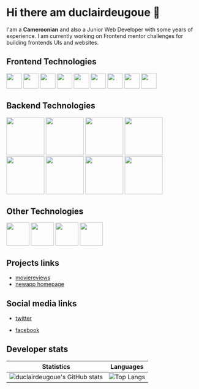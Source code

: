# Hi there am duclairdeugoue 👋

I'am a **Cameroonian** and also a Junior Web Developer with some years of experience. I am currently working on Frontend mentor challenges for building frontends UIs  and websites. 


## Frontend Technologies

<p>
  <img height="40px" src="https://img.shields.io/badge/-HTML5-E34F26?style=flat-square&logo=html5&logoColor=white"/>
  <img height="40px" src="https://img.shields.io/badge/-CSS3-1572B6?style=flat-square&logo=css3"/>
  <img height="40px" src="https://img.shields.io/badge/-Sass-black?style=flat-square&logo=sass&logoColor=blueviolet"/>
  <img height="40px" src="https://img.shields.io/badge/-JavaScript-black?style=flat-square&logo=javascript"/>
  <img height="40px" src="https://img.shields.io/badge/-Webpack-black?style=flat-square&logo=webpack"/>
  <img height="40px" src="https://img.shields.io/badge/-Typescript-black?style=flat-square&logo=Typescript"/>
  <img height="40px" src="https://img.shields.io/badge/-angular-red?style=flat-square&logo=angular"/>
  <img height="40px" src="https://img.shields.io/badge/-React-black?style=flat-square&logo=react"/>
  <img height="40px" src="https://img.shields.io/badge/-flutter-teal?style=flat-square&logo=flutter"/>
<!--   <img src="https://img.shields.io/badge/-vuejs-black?style=flat-square&logo=vuejs"/> -->
</p>

<!-- - HTML5
- CSS3, Sass, Bootstrap 3,4,5
- Vanilla Javascript, jQuery, Ajax, Webpack, React, Angular
 -->
## Backend Technologies

<p>
    <img width="99px" src="https://img.shields.io/badge/-PHP-black?style=flat-square&logo=php"/>
    <img width="99px" src="https://img.shields.io/badge/-CodeIgniter-black?style=flat-square&logo=codeigniter&logoColor=red"/>
    <img width="99px" src="https://img.shields.io/badge/-Python3-black?style=flat-square&logo=python&logoColor=yellow"/>
    <img width="99px" src="https://img.shields.io/badge/-Django-black?style=flat-square&logo=django&logoColor=blue"/>
    <img width="99px" src="https://img.shields.io/badge/-Nodejs-black?style=flat-square&logo=Node.js"/>
    <img width="99px" src="https://img.shields.io/badge/-SpringBoot-black?style=flat-square&logo=springboot&logoColor=green"/>
    <img width="99px" src="https://img.shields.io/badge/-MySQL-black?style=flat-square&logo=mysql"/>
    <img width="99px" src="https://img.shields.io/badge/-MongoDB-black?style=flat-square&logo=mongodb"/>

</p>

## Other Technologies
<p>
  <img width="60px" src="https://img.shields.io/badge/-Git-black?style=flat-square&logo=git"/>
  <img width="60px" src="https://img.shields.io/badge/-Heroku-430098?style=flat-square&logo=heroku"/>
  <img width="60px" src="https://img.shields.io/badge/-Vercel-white?style=flat-square&logo=vercel&logoColor=black"/>
  <img width="60px" src="https://img.shields.io/badge/-Github_Pages-black?style=flat-square&logo=githubpages&logoColor=blueviolet"/>
<!--   <img src=""/> -->
</p>

<!-- 
- PHP, CodeIgniter4
- Python3, Django
- Java, Springboot
- MySQL -->

## Projects links
- [moviereviews](https://duclairdeugoue.pythonanywhere.com/)
- [newapp homepage](https://duclairdeugoue.github.io/fmc-news-homepage/)

## Social media links

- [twitter](https://twitter.com/duclairdeugoue) 

- [facebook](https://facebook.com/duclair.deugoue)

## Developer stats

<!--- ![GitHub Activity Graph](https://activity-graph.herokuapp.com/graph?username=duclairdeugoue) --->

Statistics | Languages
-----------| -----
![duclairdeugoue's GitHub stats](https://github-readme-stats.vercel.app/api?username=duclairdeugoue&show_icons=true&theme=radical) |  ![Top Langs](https://github-readme-stats.vercel.app/api/top-langs/?username=duclairdeugoue&langs_count=8&layout=compact)

